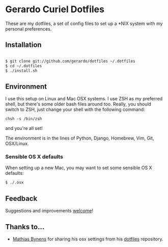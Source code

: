 # Gerardo Curiel Dotfiles

These are my dotfiles, a set of config files to set up a *NIX system
with my personal preferences.

## Installation

```bash

$ git clone git://github.com/gerardo/dotfiles ~/.dotfiles
$ cd ~/.dotfiles
$ ./install.sh
```

## Environment

I use this setup on Linux and Mac OSX systems. I use ZSH as my preferred shell,
but there's some older bash files around too. Really, you should switch to
ZSH, just change your shell with the following command:

` chsh -s /bin/zsh `

and you're all set!

The environment is in the lines of Python, Django, Homebrew, Vim, Git,
OSX/Linux.

### Sensible OS X defaults

When setting up a new Mac, you may want to set some sensible OS X defaults:

```bash
$ ./.osx
```


## Feedback

Suggestions and improvements [welcome](https://github.com/gerardo/dotfiles/issues)!

## Thanks to…

* [Mathias Bynens](http://mathiasbynens.be/) for sharing his osx settings from his
[dotfiles](https://github.com/mathiasbynens/dotfiles) repository.
